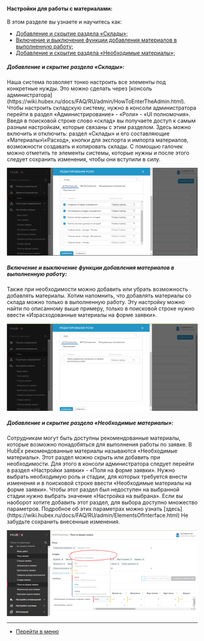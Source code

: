 #### Настройки для работы с материалами:
В этом разделе вы узнаете и научитесь как:
<html>
  <meta charset="utf-8">
  <title>Быстрый переход внутри документа</title>
 <ul>
       <li><a href="#twrm"> Добавление и скрытие раздела «Склады»;</a></li>
       <li><a href="#mia">Включение и выключение функции добавления материалов в выполненную работу; </a></li>
      <li><a href="#mias">Добавление и скрытие раздела «Необходимые материалы»; </a></li>

 </ul>
</html>

<h5 id="twrm">Добавление и скрытие раздела «Склады»: </h5>
Наша система позволяет тонко настроить все элементы под конкретные нужды. Это можно сделать через [консоль администратора](https://wiki.hubex.ru/docs/FAQ/RU/admin/HowToEnterTheAdmin.html). Чтобы настроить складскую систему, нужно в консоли администратора перейти в раздел «Администрирование» - «Роли» - «UI полномочия». Введя в поисковой строке слово «склад» вы получаете доступ к самым разным настройкам, которые связаны с этим разделом. Здесь можно включить и отключить: раздел «Склады» и его составляющие «Материалы»\«Расход», кнопки для экспорта и импорта материалов, возможности создавать и копировать склады. С помощью галочек можно отметить те элементы системы, которые нужны и после этого следует сохранить изменения, чтобы они вступили в силу.

![swm.PNG](/attachments/images/FAQ/USER/SettingsWithMaterials/swm.PNG)

<h5 id="mia">Включение и выключение функции добавления материалов в выполненную работу: </h5>
Также при необходимости можно добавить или убрать возможность добавлять материалы. Хотим напомнить, что добавлять материалы со склада можно только в выполненную работу. Эту настройку можно найти по описанному выше примеру, только в поисковой строке нужно ввести «Израсходованные материалы на форме заявки».

![swm2.PNG](/attachments/images/FAQ/USER/SettingsWithMaterials/swm2.PNG)

<h5 id="mias">Добавление и скрытие раздела «Необходимые материалы»: </h5>
Сотрудникам могут быть доступны рекомендованные материалы, которые возможно понадобяться для выполнения работы по заявке. В HubEx рекомендованные материалы называются «Необходимые материалы». Этот раздел можно скрыть или добавить при необходимости. Для этого в консоли администратора следует перейти в раздел «Настройки заявки» - «Поля на форме заявки». Нужно выбрать необходимую роль и стадии, для которых требуется внести изменения и в поисковой строке ввести «Необходимые материалы на форме заявки». Чтобы этот раздел был недоступен на выбранной стадии нужно выбрать значение «Настройка на выбрана». Если вы наоборот хотите добавить этот раздел, для выбора доступно множество параметров. Подробное об этих параметрах можно узнать [здесь] (https://wiki.hubex.ru/docs/FAQ/RU/admin/ElementsOfInterface.html) Не забудьте сохранить внесенные изменения. 

![swm3.PNG](/attachments/images/FAQ/USER/SettingsWithMaterials/swm3.PNG)

___
- [Перейти в меню](http://wiki.hubex.ru)
